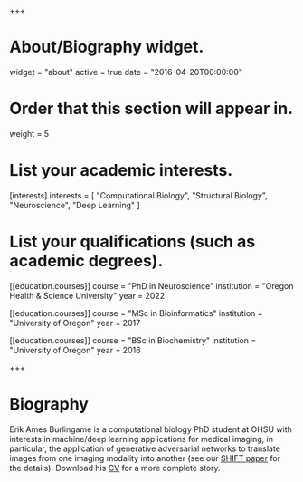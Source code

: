 +++
# About/Biography widget.
widget = "about"
active = true
date = "2016-04-20T00:00:00"

# Order that this section will appear in.
weight = 5

# List your academic interests.
[interests]
  interests = [
    "Computational Biology",
    "Structural Biology",
    "Neuroscience",
    "Deep Learning"
  ]

# List your qualifications (such as academic degrees).
[[education.courses]]
  course = "PhD in Neuroscience"
  institution = "Oregon Health & Science University"
  year = 2022

[[education.courses]]
  course = "MSc in Bioinformatics"
  institution = "University of Oregon"
  year = 2017

[[education.courses]]
  course = "BSc in Biochemistry"
  institution = "University of Oregon"
  year = 2016

+++

# Biography

Erik Ames Burlingame is a computational biology PhD student at OHSU with interests in machine/deep learning applications for medical imaging, in particular, the application of generative adversarial networks to translate images from one imaging modality into another (see our <a href="files/SHIFT-SPIE-Medical-Imaging-2018.pdf" target="\_blank">SHIFT paper</a> for the details). Download his <a href="files/cv.pdf" target="\_blank">CV</a> for a more complete story.
